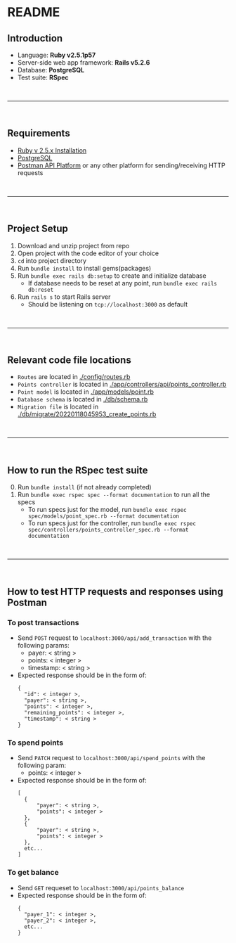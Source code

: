 # README

## Introduction
* Language: **Ruby v2.5.1p57**
* Server-side web app framework: **Rails v5.2.6**
* Database: **PostgreSQL**
* Test suite: **RSpec**

<br>

***

<br>


## Requirements
* [Ruby v 2.5.x Installation](https://www.ruby-lang.org/en/documentation/installation/)
* [PostgreSQL](https://www.postgresql.org/download/)
* [Postman API Platform](https://www.postman.com) or any other platform for sending/receiving HTTP requests

<br>

***

<br>

## Project Setup
1. Download and unzip project from repo
2. Open project with the code editor of your choice
3. `cd` into project directory
4. Run `bundle install` to install gems(packages)
5. Run `bundle exec rails db:setup` to create and initialize database
    - If database needs to be reset at any point, run `bundle exec rails db:reset`
6. Run `rails s` to start Rails server 
    - Should be listening on `tcp://localhost:3000` as default

<br>

***

<br>

## Relevant code file locations
- `Routes` are located in [./config/routes.rb](./config/routes.rb)
- `Points controller` is located in [./app/controllers/api/points_controller.rb](./app/controllers/api/points_controller.rb)
- `Point model` is located in [./app/models/point.rb](./app/models/point.rb)
- `Database schema` is located in [./db/schema.rb](./db/schema.rb)
- `Migration file` is located in [./db/migrate/20220118045953_create_points.rb](./db/migrate/20220118045953_create_points.rb)

<br>

***

<br>

## How to run the RSpec test suite
0. Run `bundle install` (if not already completed)
1. Run `bundle exec rspec spec --format documentation` to run all the specs
    - To run specs just for the model, run `bundle exec rspec spec/models/point_spec.rb --format documentation`
    - To run specs just for the controller, run `bundle exec rspec spec/controllers/points_controller_spec.rb --format documentation`

<br>

***

<br>

## How to test HTTP requests and responses using Postman
### To post transactions
- Send `POST` request to `localhost:3000/api/add_transaction` with the following params:
  - payer: < string >
  - points: < integer >
  - timestamp: < string >
- Expected response should be in the form of:
  ```
  {
    "id": < integer >,
    "payer": < string >,
    "points": < integer >,
    "remaining_points": < integer >,
    "timestamp": < string >
  }
  ```
### To spend points
- Send `PATCH` request to `localhost:3000/api/spend_points` with the following param:
  - points: < integer >
- Expected response should be in the form of:
  ```
  [
    {
        "payer": < string >,
        "points": < integer >
    },
    {
        "payer": < string >,
        "points": < integer >
    }, 
    etc...
  ]
  ```
### To get balance
- Send `GET` requeset to `localhost:3000/api/points_balance`
- Expected response should be in the form of:
  ```
  {
    "payer_1": < integer >,
    "payer_2": < integer >, 
    etc...
  }
  ```

